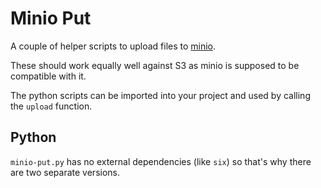 # Minio Put

A couple of helper scripts to upload files to [minio](https://www.minio.io/).

These should work equally well against S3 as minio is supposed to be
compatible with it.

The python scripts can be imported into your project and used
by calling the `upload` function.

## Python

`minio-put.py` has no external dependencies (like `six`) so that's why
there are two separate versions.
